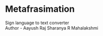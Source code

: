 # Metafrasimation
Sign language to text converter
<br>
Author - Aayush Raj
<t>Sharanya R
<t>Mahalakshmi